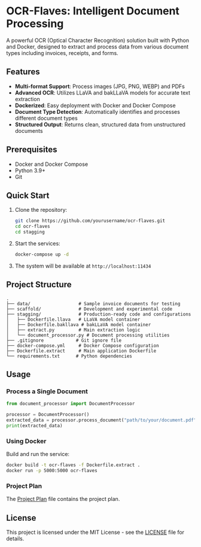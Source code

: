 # OCR-Flaves: Intelligent Document Processing

A powerful OCR (Optical Character Recognition) solution built with Python and Docker, designed to extract and process data from various document types including invoices, receipts, and forms.

## Features

- **Multi-format Support**: Process images (JPG, PNG, WEBP) and PDFs
- **Advanced OCR**: Utilizes LLaVA and bakLLaVA models for accurate text extraction
- **Dockerized**: Easy deployment with Docker and Docker Compose
- **Document Type Detection**: Automatically identifies and processes different document types
- **Structured Output**: Returns clean, structured data from unstructured documents

## Prerequisites

- Docker and Docker Compose
- Python 3.9+
- Git

## Quick Start

1. Clone the repository:
   ```bash
   git clone https://github.com/yourusername/ocr-flaves.git
   cd ocr-flaves
   cd stagging 
   ```

2. Start the services:
   ```bash
   docker-compose up -d
   ```

3. The system will be available at `http://localhost:11434`

## Project Structure

```
.
├── data/                  # Sample invoice documents for testing
├── scaffold/              # Development and experimental code
├── stagging/              # Production-ready code and configurations
│   ├── Dockerfile.llava   # LLaVA model container
│   ├── Dockerfile.bakllava # bakLLaVA model container
│   ├── extract.py         # Main extraction logic
│   └── document_processor.py # Document processing utilities
├── .gitignore            # Git ignore file
├── docker-compose.yml     # Docker Compose configuration
├── Dockerfile.extract     # Main application Dockerfile
└── requirements.txt      # Python dependencies
```

## Usage

### Process a Single Document

```python
from document_processor import DocumentProcessor

processor = DocumentProcessor()
extracted_data = processor.process_document("path/to/your/document.pdf")
print(extracted_data)
```

### Using Docker

Build and run the service:

```bash
docker build -t ocr-flaves -f Dockerfile.extract .
docker run -p 5000:5000 ocr-flaves
```

### Project Plan

The [Project Plan](./plan.md) file contains the project plan.


## License

This project is licensed under the MIT License - see the [LICENSE](LICENSE) file for details.

